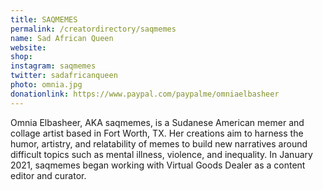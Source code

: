 ```yaml
---
title: SAQMEMES
permalink: /creatordirectory/saqmemes
name: Sad African Queen
website: 
shop:
instagram: saqmemes
twitter: sadafricanqueen
photo: omnia.jpg
donationlink: https://www.paypal.com/paypalme/omniaelbasheer
---
```

Omnia Elbasheer, AKA saqmemes, is a Sudanese American memer and collage artist based in Fort Worth, TX. Her creations aim to harness the humor, artistry, and relatability of memes to build new narratives around difficult topics such as mental illness, violence, and inequality. In January 2021, saqmemes began working with Virtual Goods Dealer as a content editor and curator. 